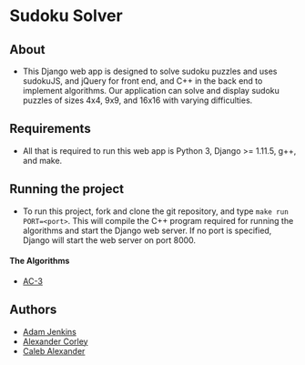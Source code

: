 # Sudoku Solver

## About
* This Django web app is designed to solve sudoku puzzles and uses sudokuJS, and jQuery for front end, and C++ in the back end to implement algorithms. Our application can solve and display sudoku puzzles of sizes 4x4, 9x9, and 16x16 with varying difficulties.  

## Requirements
* All that is required to run this web app is Python 3, Django >= 1.11.5, g++, and make.

## Running the project
* To run this project, fork and clone the git repository, and type `make run PORT=<port>`. This will compile the C++ program required for running the algorithms and start the Django web server. If no port is specified, Django will start the web server on port 8000.

#### The Algorithms
* [AC-3][ac3 wiki]

## Authors
* [Adam Jenkins][adam github]
* [Alexander Corley][xandy github]
* [Caleb Alexander][caleb github]

[adam github]:	http://github.com/adamjenkins1
[xandy github]:	http://github.com/archer31
[caleb github]:	http://github.com/calexander13

[ac3 wiki]: https://en.wikipedia.org/wiki/AC-3_algorithm
